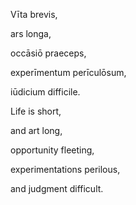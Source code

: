 Vīta brevis,

ars longa,

occāsiō praeceps,

experīmentum perīculōsum,

iūdicium difficile.



Life is short,

and art long,

opportunity fleeting,

experimentations perilous,

and judgment difficult.